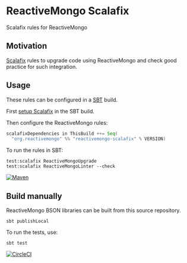 # ReactiveMongo Scalafix

Scalafix rules for ReactiveMongo

## Motivation

[Scalafix](https://scalacenter.github.io/scalafix/) rules to upgrade code using ReactiveMongo and check good practice for such integration.

## Usage

These rules can be configured in a [SBT](https://www.scala-sbt.org/) build.

First [setup Scalafix](https://scalacenter.github.io/scalafix/docs/users/installation.html) in the SBT build.

Then configure the ReactiveMongo rules:

```scala
scalafixDependencies in ThisBuild ++= Seq(
  "org.reactivemongo" %% "reactivemongo-scalafix" % VERSION)
```

To run the rules in SBT:

```
test:scalafix ReactiveMongoUpgrade
test:scalafix ReactiveMongoLinter --check
```

[![Maven](https://img.shields.io/maven-central/v/org.reactivemongo/reactivemongo-scalafix_2.12.svg)](http://search.maven.org/#search%7Cga%7C1%7Creactivemongo-scalafix)

## Build manually

ReactiveMongo BSON libraries can be built from this source repository.

    sbt publishLocal

To run the tests, use:

    sbt test

[![CircleCI](https://circleci.com/gh/ReactiveMongo/ReactiveMongo-Scalafix.svg?style=svg)](https://circleci.com/gh/ReactiveMongo/ReactiveMongo-Scalafix)